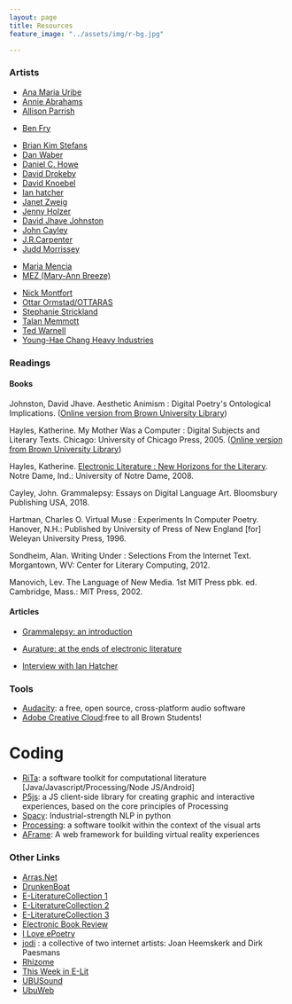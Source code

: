 ```yaml
---
layout: page
title: Resources
feature_image: "../assets/img/r-bg.jpg"

---
```


### Artists
<!-- * [Alan Sondheim] -->
<!-- * [Alessandro Capozzo](http://www.abstract-codex.net/bio.html)  Media Artist-->
* [Ana Maria Uribe](http://www.vispo.com/uribe/)
* [Annie Abrahams](http://www.bram.org/)
* [Allison Parrish](http://www.decontextualize.com/)
<!-- * Aya Karpinska -->
* [Ben Fry](http://benfry.com/)
<!-- * [Bill Seaman](http://billseaman.com/) -->
* [Brian Kim Stefans](https://arras.net/arras/)
* [Dan Waber](http://logolalia.com/)
* [Daniel C. Howe](http://rednoise.org/dhowe)
* [David Drokeby](http://www.davidrokeby.com/)
* [David Knoebel](http://home.ptd.net/~clkpoet/)
* [Ian hatcher](https://rednoise.org/wdm/index.php?n=Main.Artists)
* [Janet Zweig](http://www.janetzweig.com/)
* [Jenny Holzer](http://projects.jennyholzer.com/)
* [David Jhave Johnston](http://glia.ca/)
* [John Cayley](http://programmatology.shadoof.net/index.php)
* [J.R.Carpenter](http://luckysoap.com/)
* [Judd Morrissey](http://www.judisdaid.org/)
<!-- * [Laura Zaylea](https://laurazaylea.com/) -->
* [Maria Mencia](http://www.mariamencia.com/)
* [MEZ (Mary-Ann Breeze)](https://anthology.rhizome.org/mez-breeze)
<!-- * [Miguel Azguime](https://www.misomusic.com/index.php?option=com_content&view=article&id=284&Itemid=444&lang=en) -->
* [Nick Montfort](http://nickm.com/)
* [Ottar Ormstad/OTTARAS](http://yellowpoetry.com/)
* [Stephanie Strickland](http://www.stephaniestrickland.com/)
* [Talan Memmott](http://talanmemmott.info)
* [Ted Warnell](https://warnell.com/)
* [Young-Hae Chang Heavy Industries](http://yhchang.com/)


### Readings
#### Books

Johnston, David Jhave. Aesthetic Animism : Digital Poetry's Ontological Implications. ([Online version from Brown University Library](https://search.library.brown.edu/catalog/b7954130))

Hayles, Katherine. My Mother Was a Computer : Digital Subjects and Literary Texts. Chicago: University of Chicago Press, 2005. ([Online version from Brown University Library](https://search.library.brown.edu/catalog/b7226281))

Hayles, Katherine. [Electronic Literature : New Horizons for the Literary](https://eliterature.org/pad/elp.html). Notre Dame, Ind.: University of Notre Dame, 2008.

Cayley, John. Grammalepsy: Essays on Digital Language Art. Bloomsbury Publishing USA, 2018.

Hartman, Charles O. Virtual Muse : Experiments In Computer Poetry. Hanover, N.H.: Published by University of Press of New England [for] Weleyan University Press, 1996.

Sondheim, Alan. Writing Under : Selections From the Internet Text. Morgantown, WV: Center for Literary Computing, 2012.

Manovich, Lev. The Language of New Media. 1st MIT Press pbk. ed. Cambridge, Mass.: MIT Press, 2002.

#### Articles
* [Grammalepsy: an introduction](http://electronicbookreview.com/essay/grammalepsy-an-introduction/)

* [Aurature: at the ends of electronic literature](http://electronicbookreview.com/essay/aurature-at-the-ends-of-electronic-literature/)

* [Interview with Ian Hatcher](http://www.raintaxi.com/multiplicity-an-interview-with-ian-hatcher/)

<!-- http://electronicbookreview.com/essay/the-code-is-not-the-text-unless-it-is-the-text/
http://www.ubu.com/papers/kostelanetz.html
http://www.dichtung-digital.org/2006/01/Raley/index.htm
http://actascenica.teak.fi/huopaniemi-otso/ -->


### Tools

* [Audacity](https://www.audacityteam.org/): a free, open source, cross-platform audio software
* [Adobe Creative Cloud](https://www.brown.edu/information-technology/software/catalog/adobe-creative-cloud-desktop-application):free to all Brown Students!

# Coding
* [RiTa](http://www.rednoise.org/rita/): a software toolkit for computational literature [Java/Javascript/Processing/Node JS/Android]
* [P5js](https://p5js.org/): a JS client-side library for creating graphic and interactive experiences, based on the core principles of Processing
* [Spacy](https://spacy.io/): Industrial-strength NLP in python
* [Processing](http://processing.org/): a software toolkit within the context of the visual arts
* [AFrame](https://aframe.io/): A web framework for building virtual reality experiences

### Other Links
* [Arras.Net](http://www.arras.net)
* [DrunkenBoat](http://www.drunkenboat.com/)
* [E-LiteratureCollection 1](http://collection.eliterature.org/1/)
* [E-LiteratureCollection 2](http://collection.eliterature.org/2/)
* [E-LiteratureCollection 3](http://collection.eliterature.org/3/)
* [Electronic Book Review](http://www.electronicbookreview.com/)
* [I Love ePoetry](http://iloveepoetry.com/)
* [jodi](jodi.org) :  a collective of two internet artists: Joan Heemskerk and Dirk Paesmans
* [Rhizome](http://rhizome.org/)
* [This Week in E-Lit](https://paper.li/eliterature#/)
* [UBUSound](http://www.ubu.com/sound/index.html)
* [UbuWeb](http://www.ubu.com/)

<!-- ElectronicPoetryCenter
EastgateSystems
CODeDoc
ContinentalReview

Post-Digital
GrandTextAuto
KellyWritersHouse
MachineSeries
NewRiverJournal
NT2
PENNsound
PoemsThatGo
RadioRadio
RunMe.org
SpringGun
Turbulence
WhitneyARTPORT-->

<!--
mesostic poem generator
http://mesostics.sas.upenn.edu/
 -->
